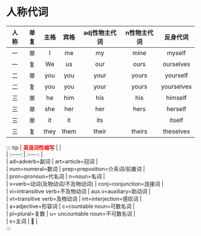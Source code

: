 # 人称代词

| 人称 | 单复 | 主格 | 宾格 | adj性物主代词 | n性物主代词 | 反身代词 |        
| :----: | :----: | :----: | :----: | :----: | :----: | :----: | 
| 一 | 单 | I | me | my | mine | myself |  
| 一 | 复 | We | us | our | ours | ourselves |  
| 二 | 单 | you | you | your | yours | yourself |  
| 二 | 复 | you | you | your | yours | yourselves |  
| 三 | 单 | he | him | his | his | himself |  
| 三 | 单 | she | her | her | hers | herself |  
| 三 | 单 | it | it | its |  | itself |  
| 三 | 复 | they | them | their | theirs | theselves |  

::: tip
|  <font color=red>**英语词性缩写**</font> |  |  
| :----: | :----: |  
| ad=adverb=副词  | art=article=冠词 |  
| num=numeral=数词 | prep=preposition=介系词/前置词 |  
| pron=pronoun=代名词  | n=noun=名词 |  
| v=verb=动词(及物动词/不及物动词)  | conj=conjunction=连接词 |  
| vi=intransitive verb=不及物动词  | aux.v=auxiliary=助动词 |  
| vt=transitive verb=及物动词 | int=interjection=感叹词 |  
| a=adjective=形容词 | c=countable noun=可数名词 |  
| pl=plural=复数  | u= uncountable noun=不可数名词 |  
| s=主词  | 🍭 |  
:::